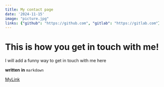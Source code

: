 ```yaml
---
title: My contact page
date: '2024-11-15'
image: "picture.jpg"
links: {"github": "https://github.com", "gitlab": "https://gitlab.com"}
---
```


<h1>This is how you get in touch with me!</h1>

I will add a funny way to get in touch with me here

__written__ **in** `markdown`

[MyLink]("http://localhost:5173/about")

